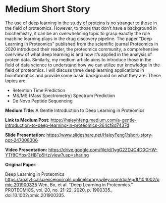 # Medium Short Story

The use of deep learning in the study of proteins is no stranger to those in the field of proteomics. However, to those that don’t have a background in biochemistry, it can be an overwhelming topic to grasp exactly the role machine learning plays in the drug discovery pipeline. The paper “Deep Learning in Proteomics” published from the scientific journal Proteomics in 2020 introduced their reader, the proteomics community, a comprehensive overview of what deep learning is and how it’s applied in the analysis of protein data. Similarly, my medium article aims to introduce those in the field of data science to understand how we can utilize our knowledge in the field of proteomics. I will discuss three deep learning applications in bioinformatics and provide some basic background on what they are. These topics are:
* Retention Time Prediction
* MS/MS (Mass Spectrometry) Spectrum Prediction
* De Novo Peptide Sequencing

**Medium Title:** A Gentle Introduction to Deep Learning in Proteomics

**Link to Medium Post:** https://haleyhfeng.medium.com/a-gentle-introduction-to-deep-learning-in-proteomics-264cf8d7437d

**Slide Presentation:** https://www.slideshare.net/HaleyFeng1/short-story-ppt-247008306

**Video Presentation:** https://drive.google.com/file/d/1ygG2ZDJC4D0CHW-YTf8CYbxr3HBTp5Hz/view?usp=sharing

**Original Paper:** 

  Deep Learning in Proteomics
  https://analyticalsciencejournals.onlinelibrary.wiley.com/doi/epdf/10.1002/pmic.201900335 
  Wen, Bo, et al. “Deep Learning in Proteomics.” PROTEOMICS, vol. 20, no. 21-22, 2020, p. 1900335., doi:10.1002/pmic.201900335. 
